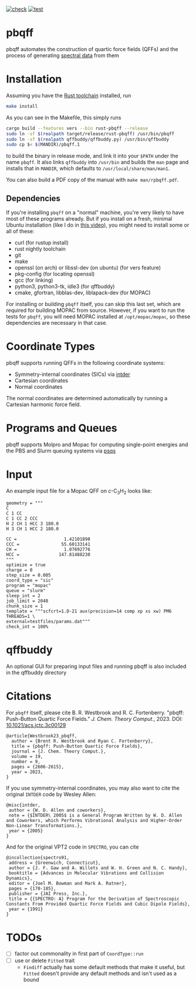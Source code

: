 [![check](https://github.com/ntBre/pbqff/actions/workflows/check.yml/badge.svg)](https://github.com/ntBre/pbqff/actions/workflows/check.yml)
[![test](https://github.com/ntBre/pbqff/actions/workflows/test.yml/badge.svg)](https://github.com/ntBre/pbqff/actions/workflows/test.yml)

# pbqff
pbqff automates the construction of quartic force fields (QFFs) and the process
of generating [spectral data](https://github.com/ntBre/spectro) from them

# Installation

Assuming you have the [Rust toolchain](https://www.rust-lang.org/tools/install)
installed, run

```bash
make install
```

As you can see in the Makefile, this simply runs

```bash
cargo build --features vers --bin rust-pbqff --release
sudo ln -sf $(realpath target/release/rust-pbqff) /usr/bin/pbqff
sudo ln -sf $(realpath qffbuddy/qffbuddy.py) /usr/bin/qffbuddy
sudo cp $< $(MANDIR)/pbqff.1
```

to build the binary in release mode, and link it into your `$PATH` under the
name `pbqff`. It also links `qffbuddy` into `/usr/bin` and builds the `man` page
and installs that in `MANDIR`, which defaults to `/usr/local/share/man/man1`.

You can also build a PDF copy of the manual with `make man/rpbqff.pdf`.

## Dependencies

If you're installing `pbqff` on a "normal" machine, you're very likely to have
most of these programs already. But if you install on a fresh, minimal Ubuntu
installation (like I do in [this
video](https://www.youtube.com/watch?v=y-FH-LBqzXM)), you might need to install
some or all of these:

- curl (for rustup install)
- rust nightly toolchain
- git
- make
- openssl (on arch) or libssl-dev (on ubuntu) (for vers feature)
- pkg-config (for locating openssl)
- gcc (for linking)
- python3, python3-tk, idle3 (for qffbuddy)
- cmake, gfortran, libblas-dev, liblapack-dev (for MOPAC)

For installing or building `pbqff` itself, you can skip this last set, which are
required for building MOPAC from source. However, if you want to run the tests
for `pbqff`, you will need MOPAC installed at `/opt/mopac/mopac`, so these
dependencies are necessary in that case.

# Coordinate Types
pbqff supports running QFFs in the following coordinate systems:
- Symmetry-internal coordinates (SICs) via
  [intder](https://github.com/ntBre/intder)
- Cartesian coordinates
- Normal coordinates

The normal coordinates are determined automatically by running a Cartesian
harmonic force field.

# Programs and Queues
pbqff supports Molpro and Mopac for computing single-point energies and the PBS
and Slurm queuing systems via [psqs](https://github.com/ntBre/psqs)

# Input
An example input file for a Mopac QFF on *c*-C<sub>3</sub>H<sub>2</sub> looks like:
```
geometry = """
C
C 1 CC
C 1 CC 2 CCC
H 2 CH 1 HCC 3 180.0
H 3 CH 1 HCC 2 180.0

CC =                  1.42101898
CCC =                55.60133141
CH =                  1.07692776
HCC =               147.81488230
"""
optimize = true
charge = 0
step_size = 0.005
coord_type = "sic"
program = "mopac"
queue = "slurm"
sleep_int = 2
job_limit = 2048
chunk_size = 1
template = """scfcrt=1.D-21 aux(precision=14 comp xp xs xw) PM6 THREADS=1 \
external=testfiles/params.dat"""
check_int = 100%
```

# qffbuddy
An optional GUI for preparing input files and running pbqff is also included in
the qffbuddy directory

# Citations
For `pbqff` itself, please cite B. R. Westbrook and R. C. Fortenberry. "pbqff:
Push-Button Quartic Force Fields." *J. Chem. Theory Comput.*, 2023. DOI:
[10.1021/acs.jctc.3c00129](https://doi.org/10.1021/acs.jctc.3c00129)

```
@article{Westbrook23_pbqff,
  author = {Brent R. Westbrook and Ryan C. Fortenberry},
  title = {pbqff: Push-Button Quartic Force Fields},
  journal = {J. Chem. Theory Comput.},
  volume = 19,
  number = 9,
  pages = {2606-2615},
  year = 2023,
}
```

If you use symmetry-internal coordinates, you may also want to cite the original
`INTDER` code by Wesley Allen:

```
@misc{intder,
 author = {W. D. Allen and coworkers},
 note = {$INTDER\ 2005$ is a General Program Written by W. D. Allen and Coworkers, which Performs Vibrational Analysis and Higher-Order Non-Linear Transformations.},
 year = {2005}
}
```

And for the original VPT2 code in `SPECTRO`, you can cite

```
@incollection{spectro91,
 address = {Greenwich, Connecticut},
 author = {J. F. Gaw and A. Willets and W. H. Green and N. C. Handy},
 booktitle = {Advances in Molecular Vibrations and Collision Dynamics},
 editor = {Joel M. Bowman and Mark A. Ratner},
 pages = {170-185},
 publisher = {JAI Press, Inc.},
 title = {{SPECTRO: A} Program for the Derivation of Spectroscopic Constants From Provided Quartic Force Fields and Cubic Dipole Fields},
 year = {1991}
}
```

# TODOs
- [ ] factor out commonality in first part of `CoordType::run`
- [ ] use or delete `Fitted` trait
  - `Findiff` actually has some default methods that make it useful, but
    `Fitted` doesn't provide any default methods and isn't used as a bound
